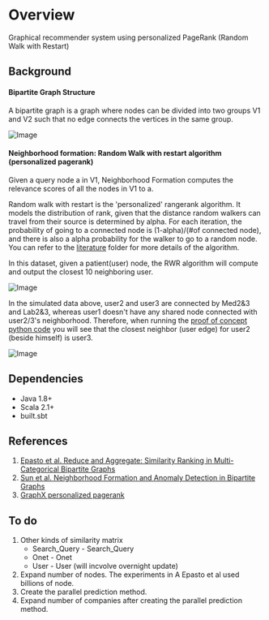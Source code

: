 # Overview
Graphical recommender system using personalized PageRank (Random Walk with Restart)


## Background

#### Bipartite Graph Structure

A bipartite graph is a graph where nodes can be divided into two groups V1 and V2 such that no edge connects the vertices in the same group.

![Image](images/bipartite-graph.png?raw=true "Image")

#### Neighborhood formation: Random Walk with restart algorithm (personalized pagerank)
Given a query node a in V1, Neighborhood Formation computes the relevance scores of all the nodes in V1 to a. 

Random walk with restart is the 'personalized' rangerank algorithm. It models the distribution of  rank, given that the distance random walkers can travel from their source is determined by alpha. For each iteration, the probability of going to a connected node is (1-alpha)/(#of connected node), and there is also a alpha probability for the walker to go to a random node. You can refer to the [literature](literature/) folder for more details of the algorithm.  

In this dataset, given a patient(user) node, the RWR algorithm will compute and output the closest 10 neighboring user. 

![Image](images/Neighborhood-formation.png?raw=true "Image")

In the simulated data above, user2 and user3 are connected by Med2&3 and Lab2&3, whereas user1 doesn't have any shared node connected with user2/3's neighborhood. Therefore, when running the [proof of concept python code](proof_of_concept_pagerankRWR.py) you will see that the closest neighbor (user edge) for user2 (beside himself) is user3. 

![Image](images/simulation_result.png?raw=true "Image")


## Dependencies
* Java 1.8+
* Scala 2.1+
* built.sbt



## References
1. [Epasto et al. Reduce and Aggregate: Similarity Ranking in Multi-Categorical Bipartite Graphs](http://www.epasto.org/papers/reduce-aggregate.pdf)
2. [Sun et al. Neighborhood Formation and Anomaly Detection in Bipartite Graphs](http://www.cs.cmu.edu/~deepay/mywww/papers/icdm05.pdf)
3. [GraphX personalized pagerank](https://github.com/apache/spark/blob/master/graphx/src/main/scala/org/apache/spark/graphx/lib/PageRank.scala)

## To do
1. Other kinds of similarity matrix
	* Search_Query - Search_Query
	* Onet - Onet
	* User - User (will incvolve overnight update)
2. Expand number of nodes. The experiments in A Epasto et al used billions of node.
3. Create the parallel prediction method. 
4. Expand number of companies after creating the parallel prediction method. 

